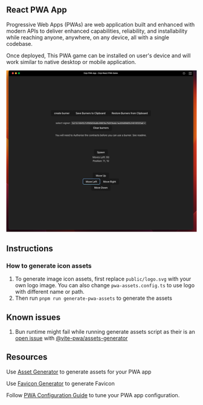 ## React PWA App

Progressive Web Apps (PWAs) are web application built and enhanced with modern APIs to deliver enhanced capabilities, reliability, and installability while reaching anyone, anywhere, on any device, all with a single codebase.

Once deployed, This PWA game can be installed on user's device and will work similar to native desktop or mobile application.

![Desktop version](public/desktop-app-screenshot.png)

## Instructions

### How to generate icon assets

1. To generate image icon assets, first replace `public/logo.svg` with your own logo image. You can also change `pwa-assets.config.ts` to use logo with different name or path.
2. Then run `pnpm run generate-pwa-assets` to generate the assets

## Known issues

1. Bun runtime might fail while running generate assets script as their is an [open issue](https://github.com/vite-pwa/assets-generator/issues/38) with [@vite-pwa/assets-generator](https://github.com/vite-pwa/assets-generator)

## Resources

Use [Asset Generator](https://www.pwabuilder.com/imageGenerator) to generate assets for your PWA app

Use [Favicon Generator](https://favicon.inbrowser.app/tools/favicon-generator) to generate Favicon

Follow [PWA Configuration Guide](https://vite-pwa-org.netlify.app/guide/) to tune your PWA app configuration.
